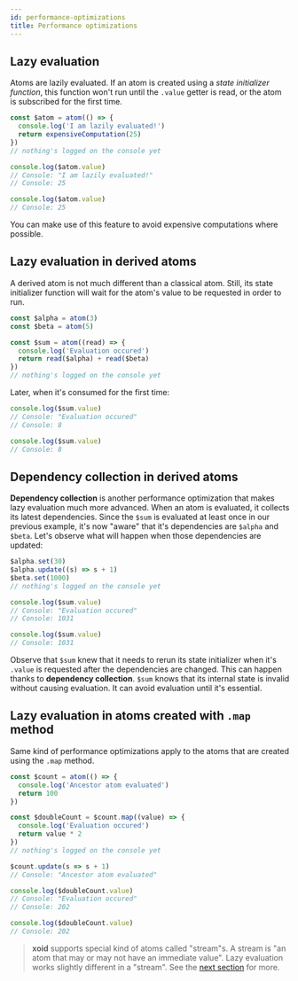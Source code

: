 ```yaml
---
id: performance-optimizations
title: Performance optimizations
---
```


## Lazy evaluation

Atoms are lazily evaluated. If an atom is created using a *state initializer function*, this function won't run until the `.value` getter is read, or the atom is subscribed for the first time.

```js
const $atom = atom(() => {
  console.log('I am lazily evaluated!')
  return expensiveComputation(25)
})
// nothing's logged on the console yet

console.log($atom.value)
// Console: "I am lazily evaluated!"
// Console: 25

console.log($atom.value)
// Console: 25
```
You can make use of this feature to avoid expensive computations where possible.

## Lazy evaluation in derived atoms

A derived atom is not much different than a classical atom. Still, its state initializer function will wait for the atom's value to be requested in order to run. 

```js
const $alpha = atom(3)
const $beta = atom(5)

const $sum = atom((read) => {
  console.log('Evaluation occured')
  return read($alpha) + read($beta)
})
// nothing's logged on the console yet
```

Later, when it's consumed for the first time:

```js
console.log($sum.value)
// Console: "Evaluation occured"
// Console: 8

console.log($sum.value)
// Console: 8
```

## Dependency collection in derived atoms

**Dependency collection** is another performance optimization that makes lazy evaluation much more advanced.
When an atom is evaluated, it collects its latest dependencies. Since the `$sum` is evaluated at least once in our previous example, it's now "aware" that it's dependencies are `$alpha` and `$beta`. Let's observe what will happen when those dependencies are updated:

```js
$alpha.set(30)
$alpha.update((s) => s + 1)
$beta.set(1000)
// nothing's logged on the console yet

console.log($sum.value)
// Console: "Evaluation occured"
// Console: 1031

console.log($sum.value)
// Console: 1031
```

Observe that `$sum` knew that it needs to rerun its state initializer when it's `.value` is requested after the dependencies are changed. This can happen thanks to **dependency collection**. `$sum` knows that its internal state is invalid without causing evaluation. It can avoid evaluation until it's essential.


## Lazy evaluation in atoms created with `.map` method

Same kind of performance optimizations apply to the atoms that are created using the `.map` method.

```js
const $count = atom(() => {
  console.log('Ancestor atom evaluated')
  return 100
})

const $doubleCount = $count.map((value) => {
  console.log('Evaluation occured')
  return value * 2
})
// nothing's logged on the console yet

$count.update(s => s + 1)
// Console: "Ancestor atom evaluated"

console.log($doubleCount.value)
// Console: "Evaluation occured"
// Console: 202

console.log($doubleCount.value)
// Console: 202
```



> **xoid** supports special kind of atoms called "stream"s.
> A stream is "an atom that may or may not have an immediate value". Lazy evaluation works slightly different in a "stream". See the [next section](streams) for more.
